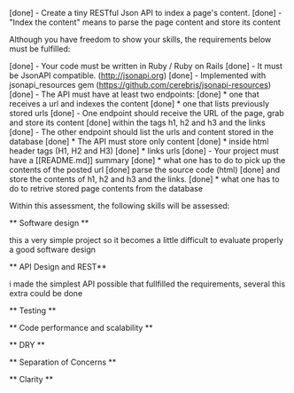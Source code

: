 [done] - Create a tiny RESTful Json API to index a page's content.
[done] - "Index the content" means to parse the page content and store its content

Although you have freedom to show your skills, the requirements below must be fulfilled:

[done] - Your code must be written in Ruby / Ruby on Rails
[done] - It must be  JsonAPI compatible. (http://jsonapi.org)
[done] - Implemented with jsonapi_resources gem (https://github.com/cerebris/jsonapi-resources)
[done] - The API must have at least two endpoints:
[done]   * one that receives a url and indexes the content
[done]   * one that lists previously stored urls
[done] - One endpoint should receive the URL of the page, grab and store its content
[done]   within the tags h1, h2 and h3 and the links
[done] - The other endpoint should list the urls and content stored in the database
[done]   * The API must store only content
[done]   * inside html header tags (H1, H2 and H3)
[done]   * links urls
[done] - Your project must have a [[README.md]] summary
[done]   * what one has to do to pick up the contents of the posted url
[done]     parse the  source code (html)
[done]     and store the contents of h1, h2 and h3 and the links.
[done]  * what one has to do to retrive stored page contents from the database

Within this assessment, the following skills will be assessed:

** Software design **

this a very simple project so it becomes a little difficult to evaluate properly a good software design

** API Design and REST**

i made the simplest API possible that fullfilled the requirements, several this extra could be done

** Testing **

** Code performance and scalability **

** DRY **

** Separation of Concerns **

** Clarity **


